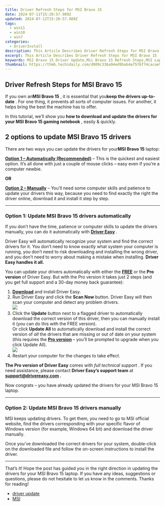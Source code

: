 ```yaml
---
title: Driver Refresh Steps for MSI Bravo 15
date: 2024-07-11T15:20:57.989Z
updated: 2024-07-12T15:20:57.989Z
tags:
  - win11
  - win10
  - win7
categories:
  - DriverInstall
description: This Article Describes Driver Refresh Steps for MSI Bravo 15
excerpt: This Article Describes Driver Refresh Steps for MSI Bravo 15
keywords: MSI Bravo 15 Driver Update,Msi Bravo 15 Refresh Steps,MSI Laptop Driver Installation Guide,How to Update MSI Drivers,MSI Bravo 15 System Refresh,Optimizing MSI Laptop Performance,MSI Bravo 15 Troubleshooting Guide
thumbnail: https://thmb.techidaily.com/d909c336a94ed9bab4a7576f74cacae95859492ef6caf81801a20c12eae1a573.jpg
---
```


## Driver Refresh Steps for MSI Bravo 15

 If you own an**MSI Bravo 15** , it is essential that you**keep the drivers up-to-date** . For one thing, it prevents all sorts of computer issues. For another, it helps bring the best the machine has to offer.

 In this tutorial, we’ll show you **how to download and update the drivers for your MSI Bravo 15 gaming notebook** , easily & quickly.

## 2 options to update **MSI Bravo 15** drivers

 There are two ways you can update the drivers for your**MSI Bravo 15** laptop:

**[Option 1 – Automatically (Recommended)](#O1)**  – This is the quickest and easiest option. It’s all done with just a couple of mouse clicks – easy even if you’re a computer newbie.

**OR**

**[Option 2 – Manually](#O2)** – You’ll need some computer skills and patience to update your drivers this way, because you need to find exactly the right the driver online, download it and install it step by step.

---

### Option 1: Update MSI Bravo 15 drivers automatically

 If you don’t have the time, patience or computer skills to update the drivers manually, you can do it automatically with [**Driver Easy**](https://tools.techidaily.com/drivereasy/download/) .

 Driver Easy will automatically recognize your system and find the correct drivers for it. You don’t need to know exactly what system your computer is running, you don’t need to risk downloading and installing the wrong driver, and you don’t need to worry about making a mistake when installing. **Driver Easy handles it all.**

 You can update your drivers automatically with either the [**FREE**](https://tools.techidaily.com/drivereasy/download/) or the [](https://tools.techidaily.com/drivereasy/download/) [](https://tools.techidaily.com/drivereasy/download/) **Pro version**  of Driver Easy. But with the Pro version it takes just 2 steps (and you get full support and a 30-day money back guarantee):

1. **[Download](https://tools.techidaily.com/drivereasy/download/)**  and install Driver Easy.
2. Run Driver Easy and click the **Scan Now** button. Driver Easy will then scan your computer and detect any problem drivers.  
![](https://images.drivereasy.com/wp-content/uploads/2021/04/scannow.png)
3. Click the **Update**  button next to a flagged driver to automatically download the correct version of this driver, then you can manually install it (you can do this with the FREE version).  
 Or click **Update All** to automatically download and install the correct version of _all_ the drivers that are missing or out of date on your system (this requires the **[Pro version](https://tools.techidaily.com/drivereasy/download/)**  – you’ll be prompted to upgrade when you click Update All).  
![](https://images.drivereasy.com/wp-content/uploads/2021/04/5-3.png)
4. Restart your computer for the changes to take effect.

**The Pro version of Driver Easy** comes with _full technical support_ . If you need assistance, please contact **Driver Easy’s support team** at **[support@drivereasy.com](mailto:support@drivereasy.com) .**

 Now congrats – you have already updated the drivers for your MSI Bravo 15 laptop.

---

### Option 2: Update MSI Bravo 15 drivers manually

 MSI keeps updating drivers. To get them, you need to go to MSI official website, find the drivers corresponding with your specific flavor of Windows version (for example, Windows 64 bit) and download the driver manually.

 Once you’ve downloaded the correct drivers for your system, double-click on the downloaded file and follow the on-screen instructions to install the driver.

---

 That’s it! Hope the post has guided you in the right direction in updating the drivers for your MSI Bravo 15 laptop. If you have any ideas, suggestions or questions, please do not hesitate to let us know in the comments. Thanks for reading!

* [driver update](https://store.drivereasy.com/order/cart.php?PRODS=4731822&QTY=1&AFFILIATE=108875)
* [MSI](https://store.drivereasy.com/order/cart.php?PRODS=4731822&QTY=1&AFFILIATE=108875)

<ins class="adsbygoogle"
     style="display:block"
     data-ad-format="autorelaxed"
     data-ad-client="ca-pub-7571918770474297"
     data-ad-slot="1223367746"></ins>



<ins class="adsbygoogle"
     style="display:block"
     data-ad-client="ca-pub-7571918770474297"
     data-ad-slot="8358498916"
     data-ad-format="auto"
     data-full-width-responsive="true"></ins>




